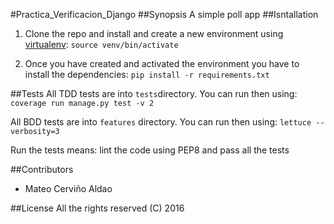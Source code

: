 #Practica_Verificacion_Django
##Synopsis
A simple poll app
##Isntallation
1. Clone the repo and install and create a new environment using [virtualenv](https://github.com/pypa/virtualenv):
```source venv/bin/activate```

2. Once you have created and activated the environment you have to install the dependencies:
```pip install -r requirements.txt```

##Tests
All TDD tests are into `tests`directory. You can run then using:
```coverage run manage.py test -v 2```

All BDD tests are into `features` directory. You can run then using:
```lettuce --verbosity=3```

Run the tests means: lint the code using PEP8 and pass all the tests

##Contributors
- Mateo Cerviño Aldao

##License
All the rights reserved (C) 2016

